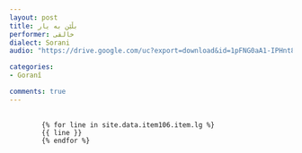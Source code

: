 ```yaml
---
layout: post
title: بڵێن بە یار
performer: خالقی
dialect: Sorani
audio: "https://drive.google.com/uc?export=download&id=1pFNG0aA1-IPHnt8N1qw32nvnGrK8vVUl"

categories:
- Goranî

comments: true
---
```


<div class="language-plaintext highlighter-rouge">
    <div class="highlight">
        <pre class="highlight">
            <code>
        {% for line in site.data.item106.item.lg %}
        {{ line }}
        {% endfor %}
            </code>
        </pre>
    </div>
</div>

